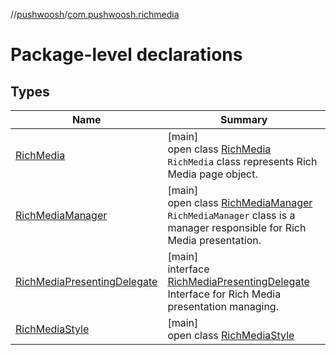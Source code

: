 //[pushwoosh](../../index.md)/[com.pushwoosh.richmedia](index.md)

# Package-level declarations

## Types

| Name | Summary |
|---|---|
| [RichMedia](-rich-media/index.md) | [main]<br>open class [RichMedia](-rich-media/index.md)<br>`RichMedia` class represents Rich Media page object. |
| [RichMediaManager](-rich-media-manager/index.md) | [main]<br>open class [RichMediaManager](-rich-media-manager/index.md)<br>`RichMediaManager` class is a manager responsible for Rich Media presentation. |
| [RichMediaPresentingDelegate](-rich-media-presenting-delegate/index.md) | [main]<br>interface [RichMediaPresentingDelegate](-rich-media-presenting-delegate/index.md)<br>Interface for Rich Media presentation managing. |
| [RichMediaStyle](-rich-media-style/index.md) | [main]<br>open class [RichMediaStyle](-rich-media-style/index.md) |
